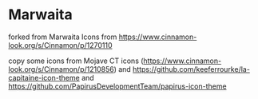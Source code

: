 # Marwaita

forked from Marwaita Icons from https://www.cinnamon-look.org/s/Cinnamon/p/1270110

copy some icons from Mojave CT icons (https://www.cinnamon-look.org/s/Cinnamon/p/1210856) and https://github.com/keeferrourke/la-capitaine-icon-theme and https://github.com/PapirusDevelopmentTeam/papirus-icon-theme
